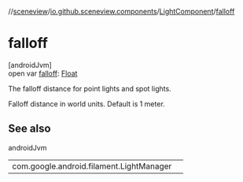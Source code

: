 //[sceneview](../../../index.md)/[io.github.sceneview.components](../index.md)/[LightComponent](index.md)/[falloff](falloff.md)

# falloff

[androidJvm]\
open var [falloff](falloff.md): [Float](https://kotlinlang.org/api/latest/jvm/stdlib/kotlin/-float/index.html)

The falloff distance for point lights and spot lights.

Falloff distance in world units. Default is 1 meter.

## See also

androidJvm

| | |
|---|---|
| com.google.android.filament.LightManager |  |
